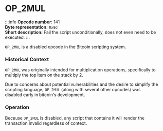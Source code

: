# OP_2MUL
:::info
**Opcode number:** 141  
**Byte representation:** `0x8d`  
**Short description:** Fail the script unconditionally, does not even need to be executed.
:::

`OP_2MUL` is a disabled opcode in the Bitcoin scripting system.

### Historical Context
`OP_2MUL` was originally intended for multiplication operations, specifically to multiply the top item on the stack by 2.

Due to concerns about potential vulnerabilities and the desire to simplify the scripting language, `OP_2MUL` (along with several other opcodes) was disabled early in bitcoin's development.

### Operation
Because `OP_2MUL` is disabled, any script that contains it will render the transaction invalid regardless of context.
